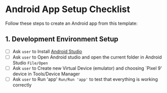 # Android App Setup Checklist

Follow these steps to create an Android app from this template:

## 1. Development Environment Setup
- [ ] Ask `user` to Install [Android Studio](https://developer.android.com/studio)
- [ ] Ask `user` to Open Android studio and open the current folder in Android Studio `File/Open`
- [ ] Ask `user` to Create new Virtual Device (emulator) and choosing `Pixel 9' device in Tools/Device Manager
- [ ] Ask `user` to Run 'app' `Run/Run 'app'` to test that everything is working correctly
